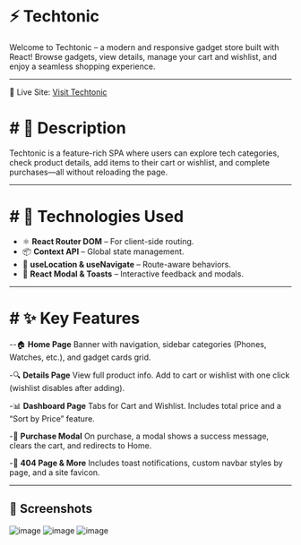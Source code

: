 # ⚡ Techtonic

Welcome to Techtonic – a modern and responsive gadget store built with React! Browse gadgets, view details, manage your cart and wishlist, and enjoy a seamless shopping experience.

---

🔗 Live Site: [Visit Techtonic](https://techtonic-tau.vercel.app/)

# #  📝 Description

Techtonic is a feature-rich SPA where users can explore tech categories, check product details, add items to their cart or wishlist, and complete purchases—all without reloading the page.

---

# #  🚀 Technologies Used

- ⚛️ **React Router DOM** – For client-side routing.
- 📦 **Context API** – Global state management.
- 📍 **useLocation & useNavigate** – Route-aware behaviors.
- 💬 **React Modal & Toasts** – Interactive feedback and modals.

---

# #  ✨ Key Features

--🏠 **Home Page**
Banner with navigation, sidebar categories (Phones, Watches, etc.), and gadget cards grid.

-🔍 **Details Page**
View full product info. Add to cart or wishlist with one click (wishlist disables after adding).

-📊 **Dashboard Page**
Tabs for Cart and Wishlist. Includes total price and a “Sort by Price” feature.

-🛒 **Purchase Modal**
On purchase, a modal shows a success message, clears the cart, and redirects to Home.

-🚫 **404 Page & More**
Includes toast notifications, custom navbar styles by page, and a site favicon.

---

## 📸 Screenshots

![image](https://github.com/user-attachments/assets/f5a21e39-9591-4b9d-968b-ff9c4fd6dcd0)
![image](https://github.com/user-attachments/assets/6d974128-8fae-4ef5-b21e-e74195242a7e)
![image](https://github.com/user-attachments/assets/56389824-3032-4068-95d9-0b368ca53e1d)

